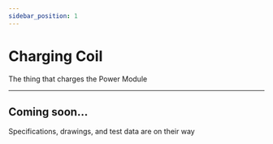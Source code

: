 ```yaml
---
sidebar_position: 1
---
```


# Charging Coil

The thing that charges the Power Module

---

## Coming soon...

Specifications, drawings, and test data are on their way